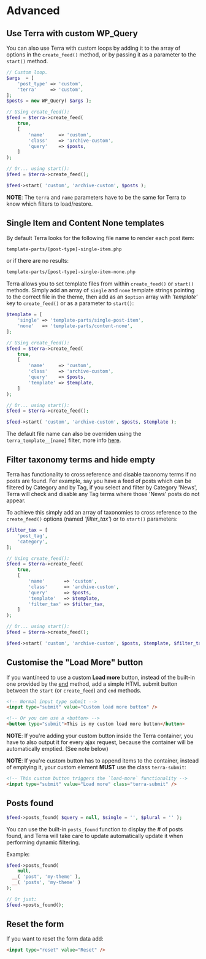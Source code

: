 # Advanced

## Use Terra with custom WP_Query

You can also use Terra with custom loops by adding it to the array of options in the `create_feed()` method, or by passing it as a parameter to the `start()` method.

```php
// Custom loop.
$args  = [
	'post_type' => 'custom',
	'terra'     => 'custom',
];
$posts = new WP_Query( $args );

// Using create_feed():
$feed = $terra->create_feed(
	true,
	[
		'name'     => 'custom',
		'class'    => 'archive-custom',
		'query'    => $posts,
	]
);

// Or... using start():
$feed = $terra->create_feed();

$feed->start( 'custom', 'archive-custom', $posts );
```

**NOTE**: The `terra` and `name` parameters have to be the same for Terra to know which filters to load/restore.

## Single Item and Content None templates

By default Terra looks for the following file name to render each post item:

```html
template-parts/[post-type]-single-item.php
```

or if there are no results:

```html
template-parts/[post-type]-single-item-none.php
```

Terra allows you to set template files from within `create_feed()` or `start()` methods. Simply add an array of `single` and `none` template strings pointing to the correct file in the theme, then add as an `$option` array with _'template'_ key to `create_feed()` or as a parameter to `start()`:

```php
$template = [
	'single' => 'template-parts/single-post-item',
	'none'   => 'template-parts/content-none',
];

// Using create_feed():
$feed = $terra->create_feed(
	true,
	[
		'name'     => 'custom',
		'class'    => 'archive-custom',
		'query'    => $posts,
		'template' => $template,
	]
);

// Or... using start():
$feed = $terra->create_feed();

$feed->start( 'custom', 'archive-custom', $posts, $template );
```

The default file name can also be overriden using the `terra_template__[name]` filter, more info [here](HOOKS-FILTERS.md#3).

## Filter taxonomy terms and hide empty

Terra has functionality to cross reference and disable taxonomy terms if no posts are found. For example, say you have a feed of posts which can be filtered by Category and by Tag, if you select and filter by Category 'News', Terra will check and disable any Tag terms where those 'News' posts do not appear.

To achieve this simply add an array of taxonomies to cross reference to the `create_feed()` options (named _'filter_tax'_) or to `start()` parameters:

```php
$filter_tax = [
	'post_tag',
	'category',
];

// Using create_feed():
$feed = $terra->create_feed(
	true,
	[
		'name'       => 'custom',
		'class'      => 'archive-custom',
		'query'      => $posts,
		'template'   => $template,
		'filter_tax' => $filter_tax,
	]
);

// Or... using start():
$feed = $terra->create_feed();

$feed->start( 'custom', 'archive-custom', $posts, $template, $filter_tax );
```
## Customise the "Load More" button

If you want/need to use a custom **Load more** button, instead of the built-in one provided by the [end](USAGE.md#7) method, add a simple HTML submit button between the `start` (or `create_feed`) and `end` methods.

```html
<!-- Normal input type submit -->
<input type="submit" value="Custom load more button" />

<!-- Or you can use a <button> -->
<button type="submit">This is my custom load more button</button>
```

**NOTE**: If you're adding your custom button inside the Terra container, you have to also output it for every ajax request, because the container will be automatically emptied. (See note below)

**NOTE**: If you're custom button has to append items to the container, instead of emptying it, your custom element **MUST** use the class `terra-submit`:

```html
<!-- This custom button triggers the `load-more` functionality -->
<input type="submit" value="Load more" class="terra-submit" />
```

## Posts found

```php
$feed->posts_found( $query = null, $single = '', $plural = '' );
```

You can use the built-in `posts_found` function to display the # of posts found, and Terra will take care to
update automatically update it when performing dynamic filtering.

Example:

```php
$feed->posts_found(
	null,
  __( 'post', 'my-theme' ),
  __( 'posts', 'my-theme' )
);

// Or just:
$feed->posts_found();
```

## Reset the form

If you want to reset the form data add:

```html
<input type="reset" value="Reset" />
```
